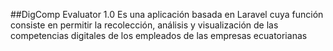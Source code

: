 ##DigComp Evaluator 1.0
Es una aplicación basada en Laravel cuya función consiste en permitir la recolección, análisis y visualización de las competencias digitales de los empleados de las empresas ecuatorianas

